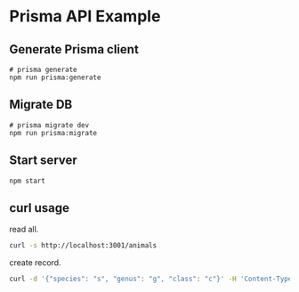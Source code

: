 # Prisma API Example

## Generate Prisma client

```
# prisma generate
npm run prisma:generate
```

## Migrate DB

```
# prisma migrate dev
npm run prisma:migrate
```

## Start server

```
npm start
```

## curl usage

read all.

```sh
curl -s http://localhost:3001/animals
```

create record.

```sh
curl -d '{"species": "s", "genus": "g", "class": "c"}' -H 'Content-Type: application/json' http://localhost:3001/animals
```
